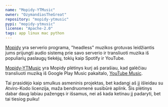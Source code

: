```yaml
---
name: "Mopidy-YTMusic"
owner: "OzymandiasTheGreat"
repository: "mopidy-ytmusic"
pypi: "mopidy-ytmusic"
license: "Apache-2.0"
tags: app linux mac python
---
```

[Mopidy](https://mopidy.com/) yra serverio programa,
"headless" muzikos grotuvas leidžiantis jums prijungti
audio sistemą prie savo serverio ir transliuoti muzika
iš populiarių paslaugų tiekėjų, tokių kaip Spotify ir
YouTube.

[Mopidy-YTMusic](https://mopidy.com/ext/ytmusic/) yra
Mopidy plėtinys kurį aš parašiau, kad galėčiau
transliuoti muziką iš Google Play Music pakaitalo,
[YouTube Music](https://music.youtube.com/).

Tai prasidėjo kaip smulkus asmeninis projektas, bet
kadangi aš jį išleidau su Atviro-Kodo licenzija, maža
bendruomenė susibūrė aplink.
Šis plėtinys dabar daug labiau pažengęs ir išsamus,
nei aš kada ketinau jį padaryti, bet tai tiesiog puiku!
